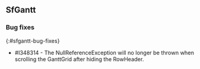 ## SfGantt

### Bug fixes
{:#sfgantt-bug-fixes}

* \#I348314 - The NullReferenceException will no longer be thrown when scrolling the GanttGrid after hiding the RowHeader.